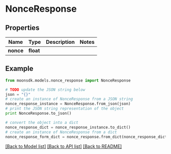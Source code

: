 # NonceResponse


## Properties

Name | Type | Description | Notes
------------ | ------------- | ------------- | -------------
**nonce** | **float** |  | 

## Example

```python
from moonsdk.models.nonce_response import NonceResponse

# TODO update the JSON string below
json = "{}"
# create an instance of NonceResponse from a JSON string
nonce_response_instance = NonceResponse.from_json(json)
# print the JSON string representation of the object
print NonceResponse.to_json()

# convert the object into a dict
nonce_response_dict = nonce_response_instance.to_dict()
# create an instance of NonceResponse from a dict
nonce_response_form_dict = nonce_response.from_dict(nonce_response_dict)
```
[[Back to Model list]](../README.md#documentation-for-models) [[Back to API list]](../README.md#documentation-for-api-endpoints) [[Back to README]](../README.md)



